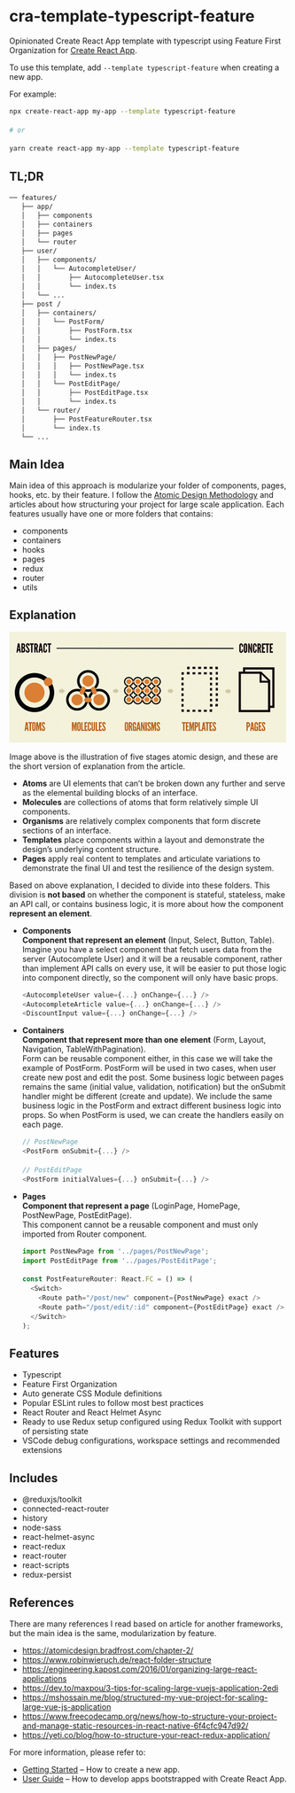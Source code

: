 # cra-template-typescript-feature

Opinionated Create React App template with typescript using Feature First Organization for [Create React App](https://github.com/nacasha/cra-template-typescript-feature).

To use this template, add `--template typescript-feature` when creating a new app.

For example:

```sh
npx create-react-app my-app --template typescript-feature

# or

yarn create react-app my-app --template typescript-feature
```

## TL;DR
```
── features/
   ├── app/
   │   ├── components
   │   ├── containers
   │   ├── pages
   │   └── router
   ├── user/
   │   ├── components/
   │   │   └── AutocompleteUser/
   │   │       ├── AutocompleteUser.tsx
   │   │       └── index.ts
   │   └── ...
   ├── post /
   │   ├── containers/
   │   │   └── PostForm/
   │   │       ├── PostForm.tsx
   │   │       └── index.ts
   │   ├── pages/
   │   │   ├── PostNewPage/
   │   │   │   ├── PostNewPage.tsx
   │   │   │   └── index.ts
   │   │   └── PostEditPage/
   │   │       ├── PostEditPage.tsx
   │   │       └── index.ts
   │   └── router/
   │       ├── PostFeatureRouter.tsx
   │       └── index.ts
   └── ...
```

## Main Idea
Main idea of this approach is modularize your folder of components, pages, hooks, etc. by their feature.
I follow the [Atomic Design Methodology](https://atomicdesign.bradfrost.com/chapter-2/) and articles about how structuring your project for large scale application. Each features usually have one or more folders that contains:
- components
- containers
- hooks
- pages
- redux
- router
- utils

## Explanation
<img src="./assets/atomic-design.png" alt="tomic Design" width="500"/>

Image above is the illustration of five stages atomic design, and these are the short version of explanation from the article.
- **Atoms** are UI elements that can’t be broken down any further and serve as the elemental building blocks of an interface.
- **Molecules** are collections of atoms that form relatively simple UI components.
- **Organisms** are relatively complex components that form discrete sections of an interface.
- **Templates** place components within a layout and demonstrate the design’s underlying content structure.
- **Pages** apply real content to templates and articulate variations to demonstrate the final UI and test the resilience of the design system.

Based on above explanation, I decided to divide into these folders. This division is **not based** on whether the component is stateful, stateless, make an API call, or contains business logic, it is more about how the component **represent an element**.

- **Components**  
  **Component that represent an element** (Input, Select, Button, Table).  
  Imagine you have a select component that fetch users data from the server (Autocomplete User) and it will be a reusable component, rather than implement API calls on every use, it will be easier to put those logic into component directly, so the component will only have basic props.

  ```js
  <AutocompleteUser value={...} onChange={...} />
  <AutocompleteArticle value={...} onChange={...} />
  <DiscountInput value={...} onChange={...} />
  ```

- **Containers**  
  **Component that represent more than one element** (Form, Layout, Navigation, TableWithPagination).  
  Form can be reusable component either, in this case we will take the example of PostForm. PostForm will be used in two cases, when user create new post and edit the post. Some business logic between pages remains the same (initial value, validation, notification) but the onSubmit handler might be different (create and update). We include the same business logic in the PostForm and extract different business logic into props. So when PostForm is used, we can create the handlers easily on each page.

  ```js
  // PostNewPage
  <PostForm onSubmit={...} />

  // PostEditPage
  <PostForm initialValues={...} onSubmit={...} />
  ```


- **Pages**  
  **Component that represent a page** (LoginPage, HomePage, PostNewPage, PostEditPage).  
  This component cannot be a reusable component and must only imported from Router component.

  ```js
  import PostNewPage from '../pages/PostNewPage';
  import PostEditPage from '../pages/PostEditPage';

  const PostFeatureRouter: React.FC = () => (
    <Switch>
      <Route path="/post/new" component={PostNewPage} exact />
      <Route path="/post/edit/:id" component={PostEditPage} exact />
    </Switch>
  );
  ```


## Features
- Typescript
- Feature First Organization
- Auto generate CSS Module definitions
- Popular ESLint rules to follow most best practices
- React Router and React Helmet Async
- Ready to use Redux setup configured using Redux Toolkit with support of persisting state
- VSCode debug configurations, workspace settings and recommended extensions

## Includes
- @reduxjs/toolkit
- connected-react-router
- history
- node-sass
- react-helmet-async
- react-redux
- react-router
- react-scripts
- redux-persist

## References
There are many references I read based on article for another frameworks, but the main idea is the same, modularization by feature.

- https://atomicdesign.bradfrost.com/chapter-2/
- https://www.robinwieruch.de/react-folder-structure
- https://engineering.kapost.com/2016/01/organizing-large-react-applications
- https://dev.to/maxpou/3-tips-for-scaling-large-vuejs-application-2edi
- https://mshossain.me/blog/structured-my-vue-project-for-scaling-large-vue-js-application
- https://www.freecodecamp.org/news/how-to-structure-your-project-and-manage-static-resources-in-react-native-6f4cfc947d92/
- https://yeti.co/blog/how-to-structure-your-react-redux-application/

For more information, please refer to:

- [Getting Started](https://create-react-app.dev/docs/getting-started) – How to create a new app.
- [User Guide](https://create-react-app.dev) – How to develop apps bootstrapped with Create React App.
